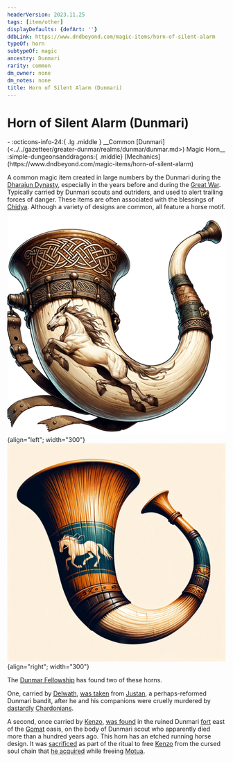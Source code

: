 ```yaml
---
headerVersion: 2023.11.25
tags: [item/other]
displayDefaults: {defArt: ''}
ddbLink: https://www.dndbeyond.com/magic-items/horn-of-silent-alarm
typeOf: horn
subtypeOf: magic
ancestry: Dunmari
rarity: common
dm_owner: none
dm_notes: none
title: Horn of Silent Alarm (Dunmari)
---
```

# Horn of Silent Alarm (Dunmari)
<div class="grid cards ext-narrow-margin ext-one-column" markdown>
- :octicons-info-24:{ .lg .middle } __Common [Dunmari](<../../gazetteer/greater-dunmar/realms/dunmar/dunmar.md>) Magic Horn__  
    :simple-dungeonsanddragons:{ .middle} [Mechanics](https://www.dndbeyond.com/magic-items/horn-of-silent-alarm) 
</div>


A common magic item created in large numbers by the Dunmari during the [Dharajun Dynasty](<../../groups/dunmari-dynasties/dharajun-dynasty.md>), especially in the years before and during the [Great War](<../../events/1500s/great-war.md>). Typically carried by Dunmari scouts and outriders, and used to alert trailing forces of danger. These items are often associated with the blessings of [Chidya](<../../gods-and-religions/gods/incorporeal-gods/dunmari-pantheon/chidya.md>). Although a variety of designs are common, all feature a horse motif.

![Horn of Warning 1](../../assets/horn-of-warning-1.png){align="left"; width="300"}![Horn of Warning 2](../../assets/horn-of-warning-2.png){align="right"; width="300"}



The [Dunmar Fellowship](<../../people/pcs/dunmar-fellowship/dunmar-fellowship.md>) has found two of these horns.

One, carried by [Delwath](<../../people/pcs/dunmar-fellowship/delwath.md>), [was taken](<../../campaigns/dunmari-frontier-campaign/session-notes/session-45-dufr.md>) from [Justan](<../../people/dunmari/justan.md>), a perhaps-reformed Dunmari bandit, after he and his companions were cruelly murdered by [dastardly](<../../people/chardonians/casian.md>) [Chardonians](<../../people/chardonians/kadmos.md>).

A second, once carried by [Kenzo](<../../people/pcs/dunmar-fellowship/kenzo.md>), [was found](<../../campaigns/dunmari-frontier-campaign/session-notes/session-3-dufr.md>) in the ruined Dunmari [fort](<../../gazetteer/greater-dunmar/dunmari-basin/dunmari-fort-gomat.md>) east of the [Gomat](<../../gazetteer/greater-dunmar/dunmari-basin/gomat.md>) oasis, on the body of Dunmari scout who apparently died more than a hundred years ago. This horn has an etched running horse design. It was [sacrificed](<../../campaigns/dunmari-frontier-campaign/session-notes/session-69-dufr.md>) as part of the ritual to free [Kenzo](<../../people/pcs/dunmar-fellowship/kenzo.md>) from the cursed soul chain that [he acquired](<../../campaigns/dunmari-frontier-campaign/session-notes/session-57-dufr.md>) while freeing [Motua](<../../people/extraplanar-powers/motua.md>).
